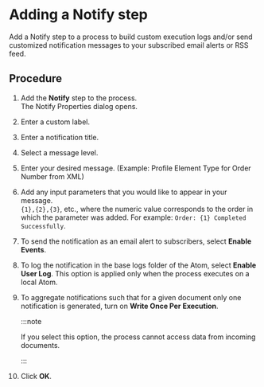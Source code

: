 # Adding a Notify step

<head>
  <meta name="guidename" content="Integration"/>
  <meta name="context" content="GUID-44f87c4b-2f47-4db6-a70d-31ac44d5609b"/>
</head>


Add a Notify step to a process to build custom execution logs and/or send customized notification messages to your subscribed email alerts or RSS feed.

## Procedure

1.  Add the **Notify** step to the process.   
The Notify Properties dialog opens.

2.  Enter a custom label.

3.  Enter a notification title.

4.  Select a message level.

5.  Enter your desired message. \(Example: Profile Element Type for Order Number from XML\)

6.  Add any input parameters that you would like to appear in your message.   
`{1},{2},{3}`, etc., where the numeric value corresponds to the order in which the parameter was added. For example: `Order: {1} Completed Successfully`.

7.  To send the notification as an email alert to subscribers, select **Enable Events**.

8.  To log the notification in the base logs folder of the Atom, select **Enable User Log**. This option is applied only when the process executes on a local Atom.

9.  To aggregate notifications such that for a given document only one notification is generated, turn on **Write Once Per Execution**.   

    :::note

    If you select this option, the process cannot access data from incoming documents.

    :::

10. Click **OK**.